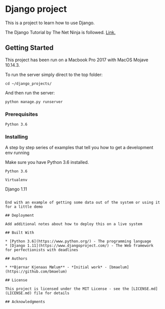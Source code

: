 # Django project

This is a project to learn how to use Django.

The Django Tutorial by The Net Ninja is followed. [Link.](https://www.youtube.com/playlist?list=PL4cUxeGkcC9ib4HsrXEYpQnTOTZE1x0uc)

## Getting Started
This project has been run on a Macbook Pro 2017 with MacOS Mojave 10.14.3.

To run the server simply direct to the top folder:
```
cd ~/django_projects/
```

And then run the server:
```
python manage.py runserver
``` 

### Prerequisites

```
Python 3.6
```

### Installing

A step by step series of examples that tell you how to get a development env running

Make sure you have Python 3.6 installed.

```
Python 3.6
```
```
Virtualenv
```

Django 1.11
```

End with an example of getting some data out of the system or using it for a little demo

## Deployment

Add additional notes about how to deploy this on a live system

## Built With

* [Python 3.6](https://www.python.org/) - The programming language
* [Django 1.11](https://www.djangoproject.com/) - The Web framework for perfectionists with deadlines

## Authors

* **Bjørnar Kjenaas Mælum** - *Initial work* - [bmaelum](https://github.com/bmaelum)

## License

This project is licensed under the MIT License - see the [LICENSE.md](LICENSE.md) file for details

## Acknowledgments
